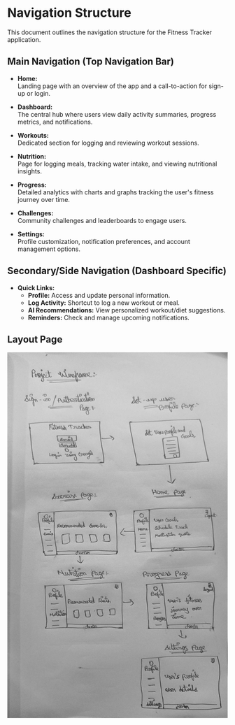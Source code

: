 # Navigation Structure

This document outlines the navigation structure for the Fitness Tracker application.

## Main Navigation (Top Navigation Bar)

- **Home:**  
  Landing page with an overview of the app and a call-to-action for sign-up or login.

- **Dashboard:**  
  The central hub where users view daily activity summaries, progress metrics, and notifications.

- **Workouts:**  
  Dedicated section for logging and reviewing workout sessions.

- **Nutrition:**  
  Page for logging meals, tracking water intake, and viewing nutritional insights.

- **Progress:**  
  Detailed analytics with charts and graphs tracking the user's fitness journey over time.

- **Challenges:**  
  Community challenges and leaderboards to engage users.

- **Settings:**  
  Profile customization, notification preferences, and account management options.

## Secondary/Side Navigation (Dashboard Specific)

- **Quick Links:**
  - **Profile:** Access and update personal information.
  - **Log Activity:** Shortcut to log a new workout or meal.
  - **AI Recommendations:** View personalized workout/diet suggestions.
  - **Reminders:** Check and manage upcoming notifications.

## Layout Page
<img src="../img/DocScanner Feb 7, 2025 12-15 PM.jpg" alt="project workflow">

